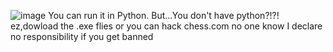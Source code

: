 ![image](https://github.com/user-attachments/assets/6adbe7f1-35dd-4ad6-9cc8-b9bc7a118ef9)
You can run it in Python. But...You don't have python?!?!
ez,dowload the .exe flies
or you can hack chess.com
no one know
I declare no responsibility if you get banned
